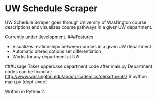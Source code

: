 # UW Schedule Scraper

UW Schedule Scraper goes through University of Washington
course descriptions and visualizes course pathways in a
given UW department. 

Currently under development. 
###Features
 * Visualizes relationships between courses in a given UW department
 * Automatic prereq options set differentiation
 * Works for any department at UW

###Usage
Takes uppercase department code after main.py
Department codes can be found at:
http://www.washington.edu/about/academics/departments/
 $ python main.py [dept-code]

Written in Python 2.


